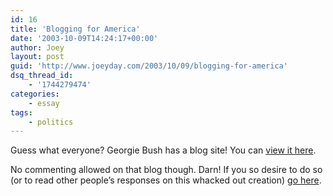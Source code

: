 ```yaml
---
id: 16
title: 'Blogging for America'
date: '2003-10-09T14:24:17+00:00'
author: Joey
layout: post
guid: 'http://www.joeyday.com/2003/10/09/blogging-for-america'
dsq_thread_id:
    - '1744279474'
categories:
    - essay
tags:
    - politics
---
```


Guess what everyone? Georgie Bush has a blog site! You can [view it here](http://georgewbush.com/blog/).

No commenting allowed on that blog though. Darn! If you so desire to do so (or to read other people’s responses on this whacked out creation) [go here](http://blog.deanforamerica.com/archives/001785.html).